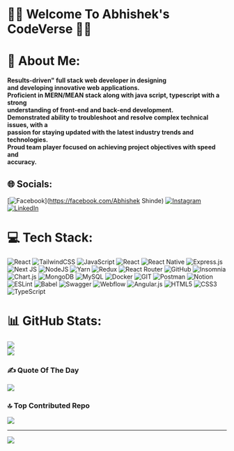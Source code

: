 #                                               🚀🚀 Welcome To Abhishek's CodeVerse 🚀🚀

# 💫 About Me:
<b> Results-driven" full stack web developer in designing<br>and developing innovative web applications.<br>Proficient in MERN/MEAN stack along with java script, typescript with a strong<br>understanding of front-end and back-end development.<br>Demonstrated ability to troubleshoot and resolve complex technical issues, with a<br>passion for staying updated with the latest industry trends and technologies.<br>Proud team player focused on achieving project objectives with speed and<br>accuracy.</b>


## 🌐 Socials:
[![Facebook](https://img.shields.io/badge/Facebook-%231877F2.svg?logo=Facebook&logoColor=white)](https://facebook.com/Abhishek Shinde) [![Instagram](https://img.shields.io/badge/Instagram-%23E4405F.svg?logo=Instagram&logoColor=white)](https://instagram.com/abhi_sh3k_1) [![LinkedIn](https://img.shields.io/badge/LinkedIn-%230077B5.svg?logo=linkedin&logoColor=white)](https://linkedin.com/in/https://www.linkedin.com/in/abhishek-shinde-766a55221/) 

# 💻 Tech Stack:
![React](https://img.shields.io/badge/react-%2320232a.svg?style=plastic&logo=react&logoColor=%2361DAFB) ![TailwindCSS](https://img.shields.io/badge/tailwindcss-%2338B2AC.svg?style=plastic&logo=tailwind-css&logoColor=white) ![JavaScript](https://img.shields.io/badge/javascript-%23323330.svg?style=plastic&logo=javascript&logoColor=%23F7DF1E) ![React](https://img.shields.io/badge/react-%2320232a.svg?style=plastic&logo=react&logoColor=%2361DAFB) ![React Native](https://img.shields.io/badge/react_native-%2320232a.svg?style=plastic&logo=react&logoColor=%2361DAFB) ![Express.js](https://img.shields.io/badge/express.js-%23404d59.svg?style=plastic&logo=express&logoColor=%2361DAFB) ![Next JS](https://img.shields.io/badge/Next-black?style=plastic&logo=next.js&logoColor=white) ![NodeJS](https://img.shields.io/badge/node.js-6DA55F?style=plastic&logo=node.js&logoColor=white) ![Yarn](https://img.shields.io/badge/yarn-%232C8EBB.svg?style=plastic&logo=yarn&logoColor=white) ![Redux](https://img.shields.io/badge/redux-%23593d88.svg?style=plastic&logo=redux&logoColor=white) ![React Router](https://img.shields.io/badge/React_Router-CA4245?style=plastic&logo=react-router&logoColor=white) ![GitHub](https://img.shields.io/badge/GitHub-%23121011.svg?style=plastic&logo=github&logoColor=white) ![Insomnia](https://img.shields.io/badge/Insomnia-black?style=plastic&logo=insomnia&logoColor=5849BE) ![Chart.js](https://img.shields.io/badge/chart.js-F5788D.svg?style=plastic&logo=chart.js&logoColor=white) ![MongoDB](https://img.shields.io/badge/MongoDB-%234ea94b.svg?style=plastic&logo=mongodb&logoColor=white) ![MySQL](https://img.shields.io/badge/mysql-%2300f.svg?style=plastic&logo=mysql&logoColor=white) ![Docker](https://img.shields.io/badge/docker-%230db7ed.svg?style=plastic&logo=docker&logoColor=white) ![GIT](https://img.shields.io/badge/Git-fc6d26?style=plastic&logo=git&logoColor=white) ![Postman](https://img.shields.io/badge/Postman-FF6C37?style=plastic&logo=postman&logoColor=white) ![Notion](https://img.shields.io/badge/Notion-%23000000.svg?style=plastic&logo=notion&logoColor=white) ![ESLint](https://img.shields.io/badge/ESLint-4B3263?style=plastic&logo=eslint&logoColor=white) ![Babel](https://img.shields.io/badge/Babel-F9DC3e?style=plastic&logo=babel&logoColor=black) ![Swagger](https://img.shields.io/badge/-Swagger-%23Clojure?style=plastic&logo=swagger&logoColor=white) ![Webflow](https://img.shields.io/badge/Webflow-4353FF?style=plastic&logo=webflow&logoColor=white) ![Angular.js](https://img.shields.io/badge/angular.js-%23E23237.svg?style=plastic&logo=angularjs&logoColor=white) ![HTML5](https://img.shields.io/badge/html5-%23E34F26.svg?style=plastic&logo=html5&logoColor=white) ![CSS3](https://img.shields.io/badge/css3-%231572B6.svg?style=plastic&logo=css3&logoColor=white) ![TypeScript](https://img.shields.io/badge/typescript-%23007ACC.svg?style=plastic&logo=typescript&logoColor=white)
# 📊 GitHub Stats:
![](https://github-readme-streak-stats.herokuapp.com/?user=shinde-abhishek-au26&theme=gotham&hide_border=true)<br/>
![](https://github-readme-stats.vercel.app/api/top-langs/?username=shinde-abhishek-au26&theme=gotham&hide_border=true&include_all_commits=true&count_private=true&layout=compact)


### ✍️ Quote Of The Day
![](https://quotes-github-readme.vercel.app/api?type=horizontal&theme=dark)

### 🔝 Top Contributed Repo
![](https://github-contributor-stats.vercel.app/api?username=shinde-abhishek-au26&limit=5&theme=tokyonight&combine_all_yearly_contributions=true)

---
[![](https://visitcount.itsvg.in/api?id=shinde-abhishek-au26&icon=0&color=0)](https://visitcount.itsvg.in)

<!-- Proudly created with GPRM ( https://gprm.itsvg.in ) -->
